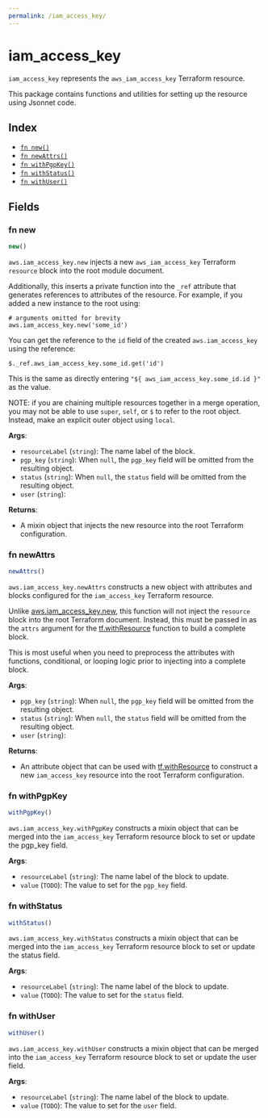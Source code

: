 ```yaml
---
permalink: /iam_access_key/
---
```


# iam_access_key

`iam_access_key` represents the `aws_iam_access_key` Terraform resource.



This package contains functions and utilities for setting up the resource using Jsonnet code.


## Index

* [`fn new()`](#fn-new)
* [`fn newAttrs()`](#fn-newattrs)
* [`fn withPgpKey()`](#fn-withpgpkey)
* [`fn withStatus()`](#fn-withstatus)
* [`fn withUser()`](#fn-withuser)

## Fields

### fn new

```ts
new()
```


`aws.iam_access_key.new` injects a new `aws_iam_access_key` Terraform `resource`
block into the root module document.

Additionally, this inserts a private function into the `_ref` attribute that generates references to attributes of the
resource. For example, if you added a new instance to the root using:

    # arguments omitted for brevity
    aws.iam_access_key.new('some_id')

You can get the reference to the `id` field of the created `aws.iam_access_key` using the reference:

    $._ref.aws_iam_access_key.some_id.get('id')

This is the same as directly entering `"${ aws_iam_access_key.some_id.id }"` as the value.

NOTE: if you are chaining multiple resources together in a merge operation, you may not be able to use `super`, `self`,
or `$` to refer to the root object. Instead, make an explicit outer object using `local`.

**Args**:
  - `resourceLabel` (`string`): The name label of the block.
  - `pgp_key` (`string`):  When `null`, the `pgp_key` field will be omitted from the resulting object.
  - `status` (`string`):  When `null`, the `status` field will be omitted from the resulting object.
  - `user` (`string`): 

**Returns**:
- A mixin object that injects the new resource into the root Terraform configuration.


### fn newAttrs

```ts
newAttrs()
```


`aws.iam_access_key.newAttrs` constructs a new object with attributes and blocks configured for the `iam_access_key`
Terraform resource.

Unlike [aws.iam_access_key.new](#fn-iamaccesskeynew), this function will not inject the `resource`
block into the root Terraform document. Instead, this must be passed in as the `attrs` argument for the
[tf.withResource](https://github.com/tf-libsonnet/core/tree/main/docs#fn-withresource) function to build a complete block.

This is most useful when you need to preprocess the attributes with functions, conditional, or looping logic prior to
injecting into a complete block.

**Args**:
  - `pgp_key` (`string`):  When `null`, the `pgp_key` field will be omitted from the resulting object.
  - `status` (`string`):  When `null`, the `status` field will be omitted from the resulting object.
  - `user` (`string`): 

**Returns**:
  - An attribute object that can be used with [tf.withResource](https://github.com/tf-libsonnet/core/tree/main/docs#fn-withresource) to construct a new `iam_access_key` resource into the root Terraform configuration.


### fn withPgpKey

```ts
withPgpKey()
```

`aws.iam_access_key.withPgpKey` constructs a mixin object that can be merged into the `iam_access_key`
Terraform resource block to set or update the pgp_key field.



**Args**:
  - `resourceLabel` (`string`): The name label of the block to update.
  - `value` (`TODO`): The value to set for the `pgp_key` field.


### fn withStatus

```ts
withStatus()
```

`aws.iam_access_key.withStatus` constructs a mixin object that can be merged into the `iam_access_key`
Terraform resource block to set or update the status field.



**Args**:
  - `resourceLabel` (`string`): The name label of the block to update.
  - `value` (`TODO`): The value to set for the `status` field.


### fn withUser

```ts
withUser()
```

`aws.iam_access_key.withUser` constructs a mixin object that can be merged into the `iam_access_key`
Terraform resource block to set or update the user field.



**Args**:
  - `resourceLabel` (`string`): The name label of the block to update.
  - `value` (`TODO`): The value to set for the `user` field.
